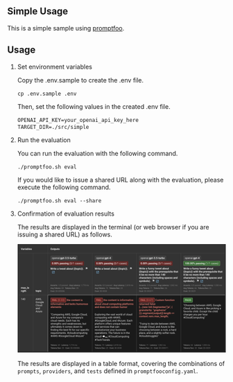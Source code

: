 Simple Usage
---

This is a simple sample using [promptfoo](https://www.promptfoo.dev/).

## Usage

1. Set environment variables

    Copy the .env.sample to create the .env file.

    ```shell
    cp .env.sample .env
    ```

    Then, set the following values in the created .env file.

    ```
    OPENAI_API_KEY=your_openai_api_key_here
    TARGET_DIR=./src/simple
    ```

2. Run the evaluation

    You can run the evaluation with the following command.

    ```shell
    ./promptfoo.sh eval
    ```

    If you would like to issue a shared URL along with the evaluation, please execute the following command.

    ```shell
    ./promptfoo.sh eval --share
    ```

3. Confirmation of evaluation results

    The results are displayed in the terminal (or web browser if you are issuing a shared URL) as follows.

    ![simple_result](https://github.com/hyorimitsu/sample-promptfoo/blob/main/src/simple/simple_result.png)

    The results are displayed in a table format, covering the combinations of `prompts`, `providers`, and `tests` defined in `promptfooconfig.yaml`.
